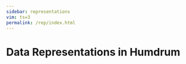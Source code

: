 ```yaml
---
sidebar: representations
vim: ts=3
permalink: /rep/index.html
---
```


Data Representations in Humdrum
===============================

<style>

table.index {
	color: {{site.primary_background_color}};
}
table.index tr {
	background: transparent;
	cursor: pointer;
}
table.index tr td {
	background: transparent;
}

</style>

<div id="index"></div>

<script>

var representations = {{ site.data.representations | jsonify }}
console.log("REPS", representations);

generateIndex(representations, "#index");

function generateIndex(data, selector) {
	var element = document.querySelector(selector);
	if (!element) {
		console.log("Error: cannot find target", selector);
		return;
	}
	var output = "";
	output += "<table class='index'>";
	for (var i=0; i<data.length; i++) {
		output += "<tr onclick=\"";
		var address = "'/rep/" + data[i].representation + "/index.html'";
		output += "window.location.href=" + address;
		output += "\"><td>";
		output += '<span style="font-weight:bold; ';
		output += 'display:inline-block; width:140px;">';
		output += "**" + data[i].representation;
		output += " ";
		output += "</span></td><td>";
		output += data[i].description;
		output += "</td></tr>";
	}
	output += "</table>";
console.log("output", output);
	element.innerHTML = output;

}

console.log("GOT HERE QQQ");

</script>




